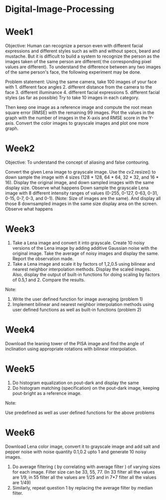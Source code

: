 # Digital-Image-Processing

# Week1

Objective:
Human can recognize a person even with different facial expressions and different styles  such as  with and without specs, beard and  mustache. But it is difficult to build a system to recognize the person as the images taken of the same person are different( the corresponding pixel values are different). To understand the  difference between any two images of the same person's face, the following experiment may be done.

Problem statement:
Using the same camera, take 100 images of your face with
    1. different face angles
            2. different distance from the camera to the face
            3. different illuminance
            4. different facial expressions
            5. different facial styles (as far as possible)
Try to take 10 images in each category.

Then keep one image as a reference image and compute the root mean square error (RMSE) with the remaining 99 images. Plot the values in the graph with the number of images in the X-axis and RMSE score in the Y-axis. Convert the color images to grayscale images and plot one more graph.

# Week2

Objective: To understand the concept of aliasing and false contouring.

Convert the given Lena image to grayscale image. Use the cv2.resize() to down sample the image with 4 sizes  (128 * 128, 64 * 64, 32 * 32, and 16 * 16).  Display  the original image, and down sampled images with the same display size. Observe what happens
Down sample the grayscale Lena image with  8 different intensity ranges of values (0-255, 0-127, 0-63, 0-31, 0-15, 0-7, 0-3, and 0-1). (Note: Size of images are the same). And display all those 8 downsampled images  in the same size display area on the screen. Observe what happens

# Week3

1. Take a Lena image and convert it into grayscale. Create 10 noisy versions of the Lena image by adding additive Gaussian noise with the original image. Take the average of noisy images and display the same. Report the observation made.
2. Take a Lena image and scale it by factors of 1,2,0.5 using bilinear and nearest neighbor interpolation methods. Display the scaled images. Also, display the output of built-in functions for doing scaling by factors of 0.5,1 and 2. Compare the results.

Note:

1. Write the user defined function for image averaging (problem 1)
2. Implement bilinear and nearest neighbor interpolation methods using user defined functions as well as built-in functions  (problem 2)

# Week4

Download the leaning tower of the PISA image and find the angle of inclination using appropriate rotations with bilinear interpolation.

# Week5

1. Do histogram equalization on pout-dark and display the same
2. Do histogram matching (specification) on the pout-dark image, keeping pout-bright as a reference image.

Note:

Use predefined as well as user defined functions for the above problems

# Week6


Download Lena color image, convert it to grayscale image and add salt and pepper noise with noise quantity 0.1,0.2 upto 1 and generate 10 noisy images.

1. Do average filtering ( by correlating with average filter ) of varying sizes for each image. Filter size can be 33, 55, 77. (In 33 filter all the values are 1/9, in 55 filter all the values are 1/25 and in 7*7 filter all the values are 1/49)
2. Similarly, repeat question 1 by replacing the average filter by median filter.
